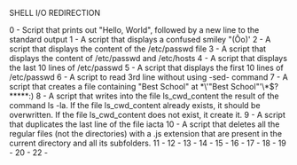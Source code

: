 SHELL I/O REDIRECTION

0 - Script that prints out "Hello, World", followed by a new line to the standard output
1 - A script that displays a confused smiley "(Ôo)'
2 - A script that displays the content of the /etc/passwd file
3 - A script that displays the content of /etc/passwd and /etc/hosts
4 - A script that displays the last 10 lines of /etc/passwd
5 - A script that displays the first 10 lines of /etc/passwd
6 -  A script to read 3rd line without using -sed- command
7 -  A script that creates a file containing "Best School" at \*\\'"Best School"\'\\*$\?\*\*\*\*\*:)
8 - A script that writes into the file ls_cwd_content the result of the command ls -la. If the file ls_cwd_content already exists, it should be overwritten. If the file ls_cwd_content does not exist, it create it. 
9 - A script that duplicates the last line of the file iacta
10 - A script that deletes all the regular files (not the directories) with a .js extension that are present in the current directory and all its subfolders.
11 -
12 -
13 -
14 -
15 -
16 -
17 -
18 -
19 -
20 -
22 - 


















